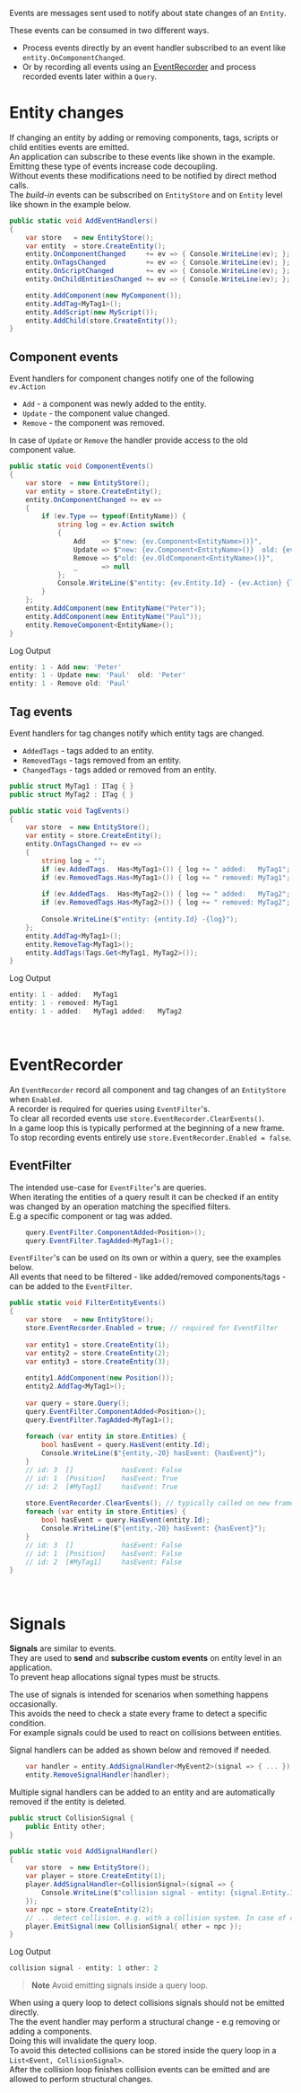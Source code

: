 Events are messages sent used to notify about state changes of an `Entity`.

These events can be consumed in two different ways.
- Process events directly by an event handler subscribed to an event like `entity.OnComponentChanged`.
- Or by recording all events using an [EventRecorder](#eventrecorder) and process recorded events later within a `Query`.

# Entity changes

If changing an entity by adding or removing components, tags, scripts or child entities events are emitted.  
An application can subscribe to these events like shown in the example.  
Emitting these type of events increase code decoupling.  
Without events these modifications need to be notified by direct method calls.  
The *build-in* events can be subscribed on `EntityStore` and on `Entity` level like shown in the example below.  

```csharp
public static void AddEventHandlers()
{
    var store   = new EntityStore();
    var entity  = store.CreateEntity();
    entity.OnComponentChanged     += ev => { Console.WriteLine(ev); }; // > entity: 1 - event > Add Component: [MyComponent]
    entity.OnTagsChanged          += ev => { Console.WriteLine(ev); }; // > entity: 1 - event > Add Tags: [#MyTag1]
    entity.OnScriptChanged        += ev => { Console.WriteLine(ev); }; // > entity: 1 - event > Add Script: [*MyScript]
    entity.OnChildEntitiesChanged += ev => { Console.WriteLine(ev); }; // > entity: 1 - event > Add Child[0] = 2

    entity.AddComponent(new MyComponent());
    entity.AddTag<MyTag1>();
    entity.AddScript(new MyScript());
    entity.AddChild(store.CreateEntity());
}
```

## Component events

Event handlers for component changes notify one of the following `ev.Action`
- `Add` - a component was newly added to the entity.
- `Update` - the component value changed.
- `Remove` - the component was removed.

In case of `Update` or `Remove` the handler provide access to the old component value.

```csharp
public static void ComponentEvents()
{
    var store  = new EntityStore();
    var entity = store.CreateEntity();
    entity.OnComponentChanged += ev =>
    {
        if (ev.Type == typeof(EntityName)) {
            string log = ev.Action switch
            {
                Add    => $"new: {ev.Component<EntityName>()}",
                Update => $"new: {ev.Component<EntityName>()}  old: {ev.OldComponent<EntityName>()}",
                Remove => $"old: {ev.OldComponent<EntityName>()}",
                _      => null
            };
            Console.WriteLine($"entity: {ev.Entity.Id} - {ev.Action} {log}");
        }
    };
    entity.AddComponent(new EntityName("Peter"));
    entity.AddComponent(new EntityName("Paul"));
    entity.RemoveComponent<EntityName>();
}
```

Log Output 
```js
entity: 1 - Add new: 'Peter'
entity: 1 - Update new: 'Paul'  old: 'Peter'
entity: 1 - Remove old: 'Paul'
```

## Tag events

Event handlers for tag changes notify which entity tags are changed.
- `AddedTags` - tags added to an entity.
- `RemovedTags` - tags removed from an entity.
- `ChangedTags` - tags added or removed from an entity.

```csharp
public struct MyTag1 : ITag { }
public struct MyTag2 : ITag { }

public static void TagEvents()
{
    var store  = new EntityStore();
    var entity = store.CreateEntity();
    entity.OnTagsChanged += ev =>
    {
        string log = "";
        if (ev.AddedTags.  Has<MyTag1>()) { log += " added:   MyTag1"; }
        if (ev.RemovedTags.Has<MyTag1>()) { log += " removed: MyTag1"; }
        
        if (ev.AddedTags.  Has<MyTag2>()) { log += " added:   MyTag2"; }
        if (ev.RemovedTags.Has<MyTag2>()) { log += " removed: MyTag2"; }
        
        Console.WriteLine($"entity: {entity.Id} -{log}");
    };
    entity.AddTag<MyTag1>();
    entity.RemoveTag<MyTag1>();
    entity.AddTags(Tags.Get<MyTag1, MyTag2>());
}
```

Log Output 
```js
entity: 1 - added:   MyTag1
entity: 1 - removed: MyTag1
entity: 1 - added:   MyTag1 added:   MyTag2
```
<br/>


# EventRecorder

An `EventRecorder` record all component and tag changes of an `EntityStore` when `Enabled`.  
A recorder is required for queries using `EventFilter`'s.  
To clear all recorded events use `store.EventRecorder.ClearEvents()`.  
In a game loop this is typically performed at the beginning of a new frame.  
To stop recording events entirely use `store.EventRecorder.Enabled = false`.

## EventFilter

The intended use-case for `EventFilter`'s are queries.  
When iterating the entities of a query result it can be checked if an entity was changed by an operation matching the specified filters.  
E.g a specific component or tag was added.
```cs
    query.EventFilter.ComponentAdded<Position>();
    query.EventFilter.TagAdded<MyTag1>();
```

`EventFilter`'s can be used on its own or within a query, see the examples below.  
All events that need to be filtered - like added/removed components/tags - can be added to the `EventFilter`.  

```csharp
public static void FilterEntityEvents()
{
    var store   = new EntityStore();
    store.EventRecorder.Enabled = true; // required for EventFilter
    
    var entity1 = store.CreateEntity(1);
    var entity2 = store.CreateEntity(2);
    var entity3 = store.CreateEntity(3);
    
    entity1.AddComponent(new Position());
    entity2.AddTag<MyTag1>();
    
    var query = store.Query();
    query.EventFilter.ComponentAdded<Position>();
    query.EventFilter.TagAdded<MyTag1>();
    
    foreach (var entity in store.Entities) {
        bool hasEvent = query.HasEvent(entity.Id);
        Console.WriteLine($"{entity,-20} hasEvent: {hasEvent}");
    }
    // id: 3  []            hasEvent: False
    // id: 1  [Position]    hasEvent: True
    // id: 2  [#MyTag1]     hasEvent: True
    
    store.EventRecorder.ClearEvents(); // typically called on new frame 
    foreach (var entity in store.Entities) {
        bool hasEvent = query.HasEvent(entity.Id);
        Console.WriteLine($"{entity,-20} hasEvent: {hasEvent}");
    }
    // id: 3  []            hasEvent: False
    // id: 1  [Position]    hasEvent: False
    // id: 2  [#MyTag1]     hasEvent: False
}
```

<br/>


# Signals

**Signals** are similar to events.  
They are used to **send** and **subscribe** **custom events** on entity level in an application.  
To prevent heap allocations signal types must be structs.  

The use of signals is intended for scenarios when something happens occasionally.  
This avoids the need to check a state every frame to detect a specific condition.  
For example signals could be used to react on collisions between entities.

Signal handlers can be added as shown below and removed if needed.
```csharp
    var handler = entity.AddSignalHandler<MyEvent2>(signal => { ... });
    entity.RemoveSignalHandler(handler);
```
Multiple signal handlers can be added to an entity and are automatically removed if the entity is deleted.

```csharp
public struct CollisionSignal {
    public Entity other;
}

public static void AddSignalHandler()
{
    var store  = new EntityStore();
    var player = store.CreateEntity(1);
    player.AddSignalHandler<CollisionSignal>(signal => {
        Console.WriteLine($"collision signal - entity: {signal.Entity.Id} other: {signal.Event.other.Id}");
    });
    var npc = store.CreateEntity(2);
    // ... detect collision. e.g. with a collision system. In case of collision:
    player.EmitSignal(new CollisionSignal{ other = npc });
}
```

Log Output 
```js
collision signal - entity: 1 other: 2
```

> **Note** Avoid emitting signals inside a query loop.

When using a query loop to detect collisions signals should not be emitted directly.  
The the event handler may perform a structural change - e.g removing or adding a components.  
Doing this will invalidate the query loop.  
To avoid this detected collisions can be stored inside the query loop in a `List<Event, CollisionSignal>`.  
After the collision loop finishes collision events can be emitted and are allowed to perform structural changes.

<br/>

